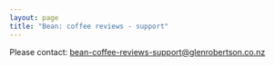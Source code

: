 ```yaml
---
layout: page
title: "Bean: coffee reviews - support"
---
```


Please contact: bean-coffee-reviews-support@glenrobertson.co.nz
